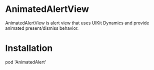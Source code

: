 # AnimatedAlertView

AnimatedAlertView is alert view that uses UIKit Dynamics and provide animated present/dismiss behavior.

# Installation

pod 'AnimatedAlert'
